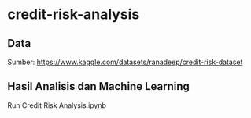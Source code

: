 # credit-risk-analysis

## Data
Sumber: https://www.kaggle.com/datasets/ranadeep/credit-risk-dataset

## Hasil Analisis dan Machine Learning
Run Credit Risk Analysis.ipynb
